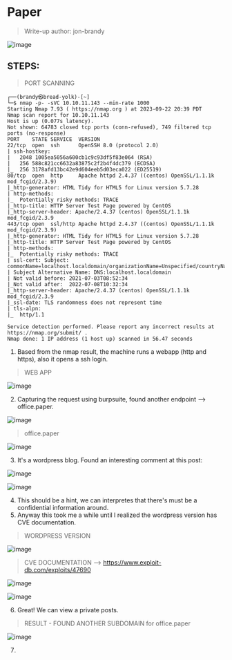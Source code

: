 # Paper
> Write-up author: jon-brandy

![image](https://github.com/jon-brandy/hackthebox/assets/70703371/d312cd0a-ada9-42d0-8b02-1f81a3135a4f)

## STEPS:
> PORT SCANNING

```
┌──(brandy㉿bread-yolk)-[~]
└─$ nmap -p- -sVC 10.10.11.143 --min-rate 1000
Starting Nmap 7.93 ( https://nmap.org ) at 2023-09-22 20:39 PDT
Nmap scan report for 10.10.11.143
Host is up (0.077s latency).
Not shown: 64783 closed tcp ports (conn-refused), 749 filtered tcp ports (no-response)
PORT    STATE SERVICE  VERSION
22/tcp  open  ssh      OpenSSH 8.0 (protocol 2.0)
| ssh-hostkey: 
|   2048 1005ea5056a600cb1c9c93df5f83e064 (RSA)
|   256 588c821cc6632a83875c2f2b4f4dc379 (ECDSA)
|_  256 3178afd13bc42e9d604eeb5d03eca022 (ED25519)
80/tcp  open  http     Apache httpd 2.4.37 ((centos) OpenSSL/1.1.1k mod_fcgid/2.3.9)
|_http-generator: HTML Tidy for HTML5 for Linux version 5.7.28
| http-methods: 
|_  Potentially risky methods: TRACE
|_http-title: HTTP Server Test Page powered by CentOS
|_http-server-header: Apache/2.4.37 (centos) OpenSSL/1.1.1k mod_fcgid/2.3.9
443/tcp open  ssl/http Apache httpd 2.4.37 ((centos) OpenSSL/1.1.1k mod_fcgid/2.3.9)
|_http-generator: HTML Tidy for HTML5 for Linux version 5.7.28
|_http-title: HTTP Server Test Page powered by CentOS
| http-methods: 
|_  Potentially risky methods: TRACE
| ssl-cert: Subject: commonName=localhost.localdomain/organizationName=Unspecified/countryName=US
| Subject Alternative Name: DNS:localhost.localdomain
| Not valid before: 2021-07-03T08:52:34
|_Not valid after:  2022-07-08T10:32:34
|_http-server-header: Apache/2.4.37 (centos) OpenSSL/1.1.1k mod_fcgid/2.3.9
|_ssl-date: TLS randomness does not represent time
| tls-alpn: 
|_  http/1.1

Service detection performed. Please report any incorrect results at https://nmap.org/submit/ .
Nmap done: 1 IP address (1 host up) scanned in 56.47 seconds
```

1. Based from the nmap result, the machine runs a webapp (http and https), also it opens a ssh login.

> WEB APP

![image](https://github.com/jon-brandy/hackthebox/assets/70703371/52cd7818-42c6-4054-a486-4b94ee512928)


2. Capturing the request using burpsuite, found another endpoint --> office.paper.

![image](https://github.com/jon-brandy/hackthebox/assets/70703371/c717a342-3924-47de-bf10-b9791290463c)


> office.paper

![image](https://github.com/jon-brandy/hackthebox/assets/70703371/216618a5-7286-4bdd-8651-0247707b638f)


3. It's a wordpress blog. Found an interesting comment at this post:

![image](https://github.com/jon-brandy/hackthebox/assets/70703371/713eaccc-e8f9-4e76-af24-446e70e76c15)


![image](https://github.com/jon-brandy/hackthebox/assets/70703371/f22900f1-cd57-41dc-b9b3-03e4e31ec810)


4. This should be a hint, we can interpretes that there's must be a confidential information around.
5. Anyway this took me a while until I realized the wordpress version has CVE documentation.

> WORDPRESS VERSION

![image](https://github.com/jon-brandy/hackthebox/assets/70703371/3d5773e3-0cb6-47a8-85e9-109afa3dcd02)


> CVE DOCUMENTATION --> https://www.exploit-db.com/exploits/47690

![image](https://github.com/jon-brandy/hackthebox/assets/70703371/d113940c-037b-4dd1-8a8b-3a75ef2d03fe)


![image](https://github.com/jon-brandy/hackthebox/assets/70703371/7373e087-aa12-44ab-a359-48708f4a8a61)


6. Great! We can view a private posts.

> RESULT - FOUND ANOTHER SUBDOMAIN for office.paper

![image](https://github.com/jon-brandy/hackthebox/assets/70703371/a25e00cc-37ab-48c1-b030-4b085e5349a4)


7. 
